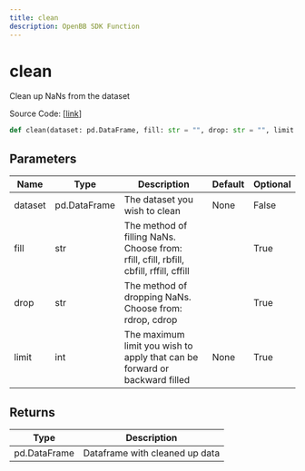 ```yaml
---
title: clean
description: OpenBB SDK Function
---
```


# clean

Clean up NaNs from the dataset

Source Code: [[link](https://github.com/OpenBB-finance/OpenBBTerminal/tree/main/openbb_terminal/econometrics/econometrics_model.py#L65)]

```python
def clean(dataset: pd.DataFrame, fill: str = "", drop: str = "", limit: Optional[int] = None) -> DataFrame
```
## Parameters

| Name | Type | Description | Default | Optional |
| ---- | ---- | ----------- | ------- | -------- |
| dataset | pd.DataFrame | The dataset you wish to clean | None | False |
| fill | str | The method of filling NaNs. Choose from:<br/>rfill, cfill, rbfill, cbfill, rffill, cffill |  | True |
| drop | str | The method of dropping NaNs. Choose from:<br/>rdrop, cdrop |  | True |
| limit | int | The maximum limit you wish to apply that can be forward or backward filled | None | True |

## Returns

| Type | Description |
| ---- | ----------- |
| pd.DataFrame | Dataframe with cleaned up data |

